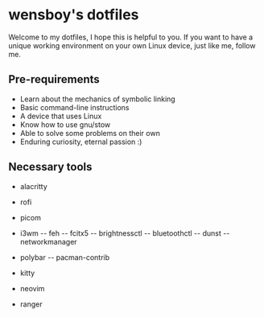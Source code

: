# wensboy's dotfiles

Welcome to my dotfiles, I hope this is helpful to you.
If you want to have a unique working environment on your own Linux device, 
just like me, follow me.


## Pre-requirements

+ Learn about the mechanics of symbolic linking
+ Basic command-line instructions
+ A device that uses Linux
+ Know how to use gnu/stow
+ Able to solve some problems on their own
+ Enduring curiosity, eternal passion :)

## Necessary tools

- alacritty

- rofi

- picom

- i3wm
-- feh
-- fcitx5
-- brightnessctl
-- bluetoothctl
-- dunst
-- networkmanager

- polybar
-- pacman-contrib
 
- kitty

- neovim

- ranger



